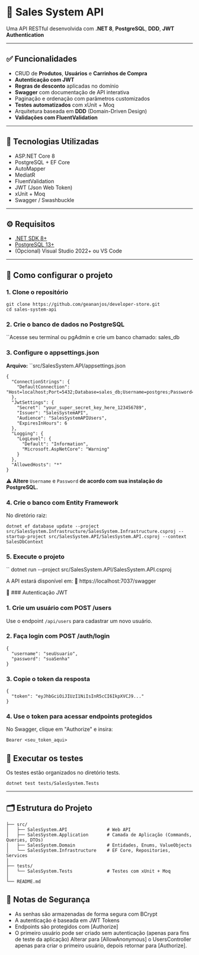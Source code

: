 # 🛒 Sales System API

Uma API RESTful desenvolvida com **.NET 8**, **PostgreSQL**, **DDD**, **JWT Authentication**

---

## ✅ Funcionalidades

- CRUD de **Produtos**, **Usuários** e **Carrinhos de Compra**
- **Autenticação com JWT**
- **Regras de desconto** aplicadas no domínio
- **Swagger** com documentação de API interativa
- Paginação e ordenação com parâmetros customizados
- **Testes automatizados** com xUnit + Moq
- Arquitetura baseada em **DDD** (Domain-Driven Design)
- **Validações com FluentValidation**

---

## 🧰 Tecnologias Utilizadas

- ASP.NET Core 8
- PostgreSQL + EF Core
- AutoMapper
- MediatR
- FluentValidation
- JWT (Json Web Token)
- xUnit + Moq
- Swagger / Swashbuckle

---

## ⚙️ Requisitos

- [.NET SDK 8+](https://dotnet.microsoft.com/download)
- [PostgreSQL 13+](https://www.postgresql.org/download/)
- (Opcional) Visual Studio 2022+ ou VS Code

---

## 🚀 Como configurar o projeto

### 1. Clone o repositório

```
git clone https://github.com/geananjos/developer-store.git
cd sales-system-api
```

### 2. Crie o banco de dados no PostgreSQL
``Acesse seu terminal ou pgAdmin e crie um banco chamado: sales_db

### 3. Configure o appsettings.json
**Arquivo:** ``src/SalesSystem.API/appsettings.json

```
{
  "ConnectionStrings": {
    "DefaultConnection": "Host=localhost;Port=5432;Database=sales_db;Username=postgres;Password=root"
  },
  "JwtSettings": {
    "Secret": "your_super_secret_key_here_123456789",
    "Issuer": "SalesSystemAPI",
    "Audience": "SalesSystemAPIUsers",
    "ExpiresInHours": 6
  },
  "Logging": {
    "LogLevel": {
      "Default": "Information",
      "Microsoft.AspNetCore": "Warning"
    }
  },
  "AllowedHosts": "*"
}
```

⚠️ **Altere** `Username` e `Password` **de acordo com sua instalação do PostgreSQL.**

### 4. Crie o banco com Entity Framework
No diretório raiz:

```
dotnet ef database update --project src/SalesSystem.Infrastructure/SalesSystem.Infrastructure.csproj --startup-project src/SalesSystem.API/SalesSystem.API.csproj --context SalesDbContext
```

### 5. Execute o projeto
`` dotnet run --project src/SalesSystem.API/SalesSystem.API.csproj

A API estará disponível em:
🔗 https://localhost:7037/swagger

🔐 ### Autenticação JWT
### 1. Crie um usuário com POST /users
Use o endpoint `/api/users` para cadastrar um novo usuário.

### 2. Faça login com POST /auth/login
```
{
  "username": "seuUsuario",
  "password": "suaSenha"
}
```

### 3. Copie o token da resposta
```
{
  "token": "eyJhbGciOiJIUzI1NiIsInR5cCI6IkpXVCJ9..."
}
```

### 4. Use o token para acessar endpoints protegidos
No Swagger, clique em "Authorize" e insira:

`Bearer <seu_token_aqui>`

## 🧪  Executar os testes
Os testes estão organizados no diretório tests.

`dotnet test tests/SalesSystem.Tests`

---

## 🗂️ Estrutura do Projeto
```
├── src/
│   ├── SalesSystem.API               # Web API
│   ├── SalesSystem.Application       # Camada de Aplicação (Commands, Queries, DTOs)
│   ├── SalesSystem.Domain            # Entidades, Enums, ValueObjects
│   └── SalesSystem.Infrastructure    # EF Core, Repositories, Services
│
├── tests/
│   └── SalesSystem.Tests             # Testes com xUnit + Moq
│
└── README.md
```

## 📌 Notas de Segurança
- As senhas são armazenadas de forma segura com BCrypt
- A autenticação é baseada em JWT Tokens
- Endpoints são protegidos com [Authorize]
- O primeiro usuário pode ser criado sem autenticação (apenas para fins de teste da aplicação)
  Alterar para [AllowAnonymous] o UsersController apenas para criar o primeiro usuário, depois retornar para [Authorize].
